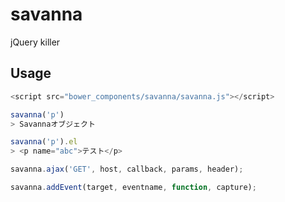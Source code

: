 # savanna

jQuery killer

## Usage

```javascript
<script src="bower_components/savanna/savanna.js"></script>

savanna('p')
> Savannaオブジェクト

savanna('p').el
> <p name="abc">テスト</p>
```

```javascript
savanna.ajax('GET', host, callback, params, header);

savanna.addEvent(target, eventname, function, capture);
```
